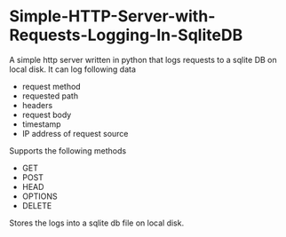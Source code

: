 # Simple-HTTP-Server-with-Requests-Logging-In-SqliteDB
A simple http server written in python that logs requests to a sqlite DB on local disk.
It can log following data
- request method
- requested path 
- headers
- request body
- timestamp
- IP address of request source

Supports the following methods
- GET
- POST
- HEAD
- OPTIONS
- DELETE

Stores the logs into a sqlite db file on local disk.
